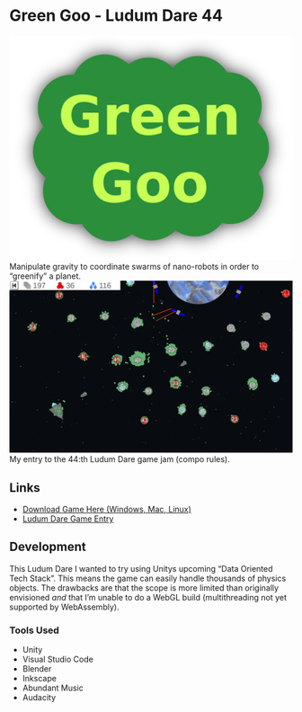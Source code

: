 # Green Goo - Ludum Dare 44
![Green Goo Logo](Presentation/cover.png)  
Manipulate gravity to coordinate swarms of nano-robots in order to “greenify” a planet.  
![Screenshot](Presentation/Screenshot.png)  
My entry to the 44:th Ludum Dare game jam (compo rules).  

## Links

- [Download Game Here (Windows, Mac, Linux)](https://github.com/Aggrathon/LudumDare44/releases)
- [Ludum Dare Game Entry](https://ldjam.com/events/ludum-dare/44/green-goo)

## Development

This Ludum Dare I wanted to try using Unitys upcoming “Data Oriented Tech Stack”. This means the game can easily handle thousands of physics objects. The drawbacks are that the scope is more limited than originally envisioned *and* that I’m unable to do a WebGL build (multithreading not yet supported by WebAssembly).

### Tools Used

- Unity
- Visual Studio Code
- Blender
- Inkscape
- Abundant Music
- Audacity
